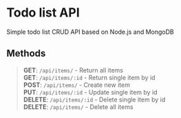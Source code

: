 # Todo list API
Simple todo list CRUD API based on Node.js and MongoDB
## Methods
> **GET**: `/api/items/` - Return all items  
> **GET**: `/api/items/:id` - Return single item by id  
> **POST**: `/api/items/` - Create new item  
> **PUT**: `/api/items/:id` - Update single item by id  
> **DELETE**: `/api/items/:id` - Delete single item by id  
> **DELETE**: `/api/items/` - Delete all items